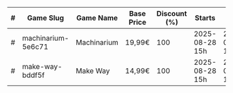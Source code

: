 |#|Game Slug|Game Name|Base Price|Discount (%)|Starts|Ends|
|---|---|---|---|---|---|---|
|#|machinarium-5e6c71|Machinarium|19,99€|100|2025-08-28 15h|2025-09-04 15h|
|#|make-way-bddf5f|Make Way|14,99€|100|2025-08-28 15h|2025-09-04 15h|
